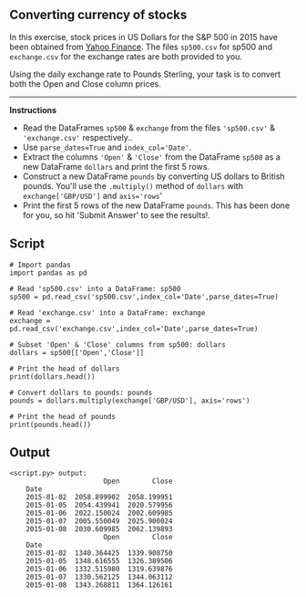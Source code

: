 ## Converting currency of stocks

In this exercise, stock prices in US Dollars for the S&P 500 in 2015 have been obtained from [Yahoo Finance](https://finance.yahoo.com/). The files `sp500.csv` for sp500 and `exchange.csv` for the exchange rates are both provided to you.

Using the daily exchange rate to Pounds Sterling, your task is to convert both the Open and Close column prices.

<hr>

**Instructions**
* Read the DataFrames `sp500` & `exchange` from the files `'sp500.csv'` & `'exchange.csv'` respectively..
* Use `parse_dates=True` and `index_col='Date'`.
* Extract the columns `'Open'` & `'Close'` from the DataFrame `sp500` as a new DataFrame `dollars` and print the first 5 rows.
* Construct a new DataFrame `pounds` by converting US dollars to British pounds. You'll use the `.multiply()` method of `dollars` with `exchange['GBP/USD']` and `axis='rows`'
* Print the first 5 rows of the new DataFrame `pounds`. This has been done for you, so hit 'Submit Answer' to see the results!.

## Script
```
# Import pandas
import pandas as pd

# Read 'sp500.csv' into a DataFrame: sp500
sp500 = pd.read_csv('sp500.csv',index_col='Date',parse_dates=True)

# Read 'exchange.csv' into a DataFrame: exchange
exchange = pd.read_csv('exchange.csv',index_col='Date',parse_dates=True)

# Subset 'Open' & 'Close' columns from sp500: dollars
dollars = sp500[['Open','Close']]

# Print the head of dollars
print(dollars.head())

# Convert dollars to pounds: pounds
pounds = dollars.multiply(exchange['GBP/USD'], axis='rows')

# Print the head of pounds
print(pounds.head())
```

## Output
```
<script.py> output:
                       Open        Close
    Date
    2015-01-02  2058.899902  2058.199951
    2015-01-05  2054.439941  2020.579956
    2015-01-06  2022.150024  2002.609985
    2015-01-07  2005.550049  2025.900024
    2015-01-08  2030.609985  2062.139893
                       Open        Close
    Date
    2015-01-02  1340.364425  1339.908750
    2015-01-05  1348.616555  1326.389506
    2015-01-06  1332.515980  1319.639876
    2015-01-07  1330.562125  1344.063112
    2015-01-08  1343.268811  1364.126161
```